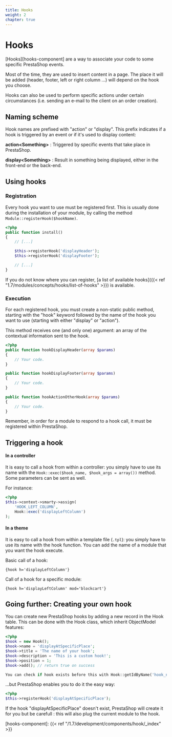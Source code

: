 ```yaml
---
title: Hooks
weight: 2
chapter: true
---
```


# Hooks

[Hooks][hooks-component] are a way to associate your code to some specific PrestaShop events.

Most of the time, they are used to insert content in a page. The place it will be added (header, footer, left or right column ...) will depend on the hook you choose.

Hooks can also be used to perform specific actions under certain circumstances (i.e. sending an e-mail to the client on an order creation).

## Naming scheme

Hook names are prefixed with "action" or "display". This prefix indicates if a hook is triggered by an event or if it's used to display content:

**action&lt;Something>**
: Triggered by specific events that take place in PrestaShop.

**display&lt;Something>**
: Result in something being displayed, either in the front-end or the back-end.

## Using hooks

### Registration

Every hook you want to use must be registered first. This is usually done during the installation of your module, by calling the method `Module::registerHook($hookName)`.

```php
<?php
public function install()
{
    // [...]

    $this->registerHook('displayHeader');
    $this->registerHook('displayFooter');

    // [...]
}
```

If you do not know where you can register, [a list of available hooks]({{< ref "1.7/modules/concepts/hooks/list-of-hooks" >}}) is available.

### Execution

For each registered hook, you must create a non-static public method, starting with the "hook" keyword followed by the name of the hook you want to use (starting with either "display" or "action").

This method receives one (and only one) argument: an array of the contextual information sent to the hook.

```php
<?php
public function hookDisplayHeader(array $params)
{
    // Your code.
}

public function hookDisplayFooter(array $params)
{
    // Your code.
}

public function hookActionOtherHook(array $params)
{
    // Your code.
}
```

Remember, in order for a module to respond to a hook call, it must be registered within PrestaShop.

## Triggering a hook

#### In a controller

It is easy to call a hook from within a controller: you simply have to use its name with the `Hook::exec($hook_name, $hook_args = array())` method. Some parameters can be sent as well.

For instance:
```php
<?php
$this->context->smarty->assign(
    'HOOK_LEFT_COLUMN',
    Hook::exec('displayLeftColumn')
);
```


#### In a theme

It is easy to call a hook from within a template file (`.tpl`): you simply have to use its name with the hook function. You can add the name of a module that you want the hook execute.

Basic call of a hook:

```
{hook h='displayLeftColumn'}
```

Call of a hook for a specific module:

```
{hook h='displayLeftColumn' mod='blockcart'}
```

## Going further: Creating your own hook

You can create new PrestaShop hooks by adding a new record in the Hook table. This can be done with the Hook class, which inherit ObjectModel features:

```php
<?php
$hook = new Hook();
$hook->name = 'displayAtSpecificPlace';
$hook->title = 'The name of your hook';
$hook->description = 'This is a custom hook!';
$hook->position = 1;
$hook->add(); // return true on success

You can check if hook exists before this with Hook::getIdByName('hook_name')
```

...but PrestaShop enables you to do it the easy way:

```php
<?php
$this->registerHook('displayAtSpecificPlace');
```

If the hook "displayAtSpecificPlace" doesn't exist, PrestaShop will create it for you but be carefull : this will also plug the current module to the hook.

[hooks-component]: {{< ref "/1.7/development/components/hook/_index" >}}
